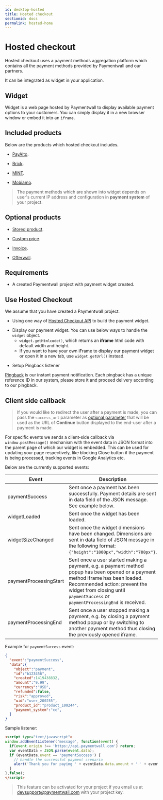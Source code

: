 ```yaml
---
id: desktop-hosted
title: Hosted checkout
sectionid: docs
permalink: hosted-home
---
```


# Hosted checkout

Hosted checkout uses a payment methods aggregation platform which contains all the payment methods provided by Paymentwall and our partners.

It can be integrated as widget in your application. 

## Widget

Widget is a web page hosted by Paymentwall to display available payment options to your customers. You can simply display it in a new browser window or embed it into an ```iframe```.

## Included products

Below are the products which hosted checkout includes.

* [PayAlto](/direct/payalto-home).

* [Brick](/direct/brick-home).

* [MINT](/direct/mint-home).

* [Mobiamo](/direct/mobiamo-home).

> The payment methods which are shown into widget depends on user's current IP address and configuration in **payment system** of your project.

## Optional products

* [Stored product](/hosted/stored-products).

* [Custom price](/hosted/custom-price).

* [Invoice](/hosted/invoice).

* [Offerwall](/hosted/offerwall-home).

## Requirements

* A created Paymentwall project with payment widget created.

## Use Hosted Checkout

We assume that you have created a Paymentwall project.

* Using one way of [Hosted Checkout API](/API-Reference#section-hosted-stored) to build the payment widget. 

+ Display our payment widget. You can use below ways to handle the ```widget``` object.
    - ```widget.getHtmlcode()```, which returns an **iframe** html code with default width and height. 
    - If you want to have your own iFrame to display our payment widget or open it in a new tab, use ```widget.getUrl()``` instead.

* Setup Pingback listener

[Pingback](/default-pingback) is our instant payment notification. Each pingback has a unique reference ID in our system, please store it and proceed delivery according to our pingback.

## Client side callback

> If you would like to redirect the user after a payment is made, you can pass the ```success_url``` parameter as [optional parameter](/API-Reference#section-hosted-optional-parameter) that will be used as the URL of **Continue** button displayed to the end-user after a payment is made.

For specific events we sends a client-side callback via ```window.postMessage()``` mechanism with the event data in JSON format into the parent page of which our widget is embedded. This can be used for updating your page respectively, like blocking Close button if the payment is being processed, tracking events in Google Analytics etc. 

Below are the currently supported events:

|Event|Description|
|---|---|
|paymentSuccess|Sent once a payment has been successfully. Payment details are sent in data field of the JSON message. See example below. |
|widgetLoaded|Sent once the widget has been loaded.|
|widgetSizeChanged|Sent once the widget dimensions have been changed. Dimensions are sent in data field of JSON message in the following format: ```{"height":"1000px","width":"700px"}```.|
|paymentProcessingStart|Sent once a user started making a payment, e.g. a payment method popup has been opened or a payment method iframe has been loaded. Recommended action: prevent the widget from closing until ```paymentSuccess``` or ```paymentProcessingEnd``` is received.|
|paymentProcessingEnd|Sent once a user stopped making a payment, e.g. by closing a payment method popup or by switching to another payment method thus closing the previously opened iframe.|

Example for ```paymentSuccess``` event:

```json
{
  "event":"paymentSuccess",
  "data":{
    "object":"payment",
    "id":"b123456",
    "created":1419438832,
    "amount":"9.99",
    "currency":"USD",
    "refunded":false,
    "risk":"approved",
    "uid":"user_200255",
    "product_id":"product_100244",
    "payment_system":"cc",
  }
}
```

Sample listener:

```html
<script type="text/javascript">
window.addEventListener('message', function(event) {
  if(event.origin !== 'https://api.paymentwall.com') return;
  var eventData = JSON.parse(event.data);
  if (eventData.event == 'paymentSuccess') {
    // handle the successful payment scenario
    alert('Thank you for paying ' + eventData.data.amount + ' ' + eventData.data.currency);
  }
},false);
</script>
```

> This feature can be activated for your project if you email us at [devsupport@paymentwall.com](mailto:devsupport@paymentwall.com) with your project key.